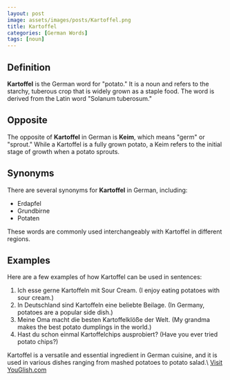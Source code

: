```yaml
---
layout: post
image: assets/images/posts/Kartoffel.png
title: Kartoffel
categories: [German Words]
tags: [noun]
---
```


## Definition

**Kartoffel** is the German word for "potato." It is a noun and refers to the starchy, tuberous crop that is widely grown as a staple food. The word is derived from the Latin word "Solanum tuberosum."

## Opposite

The opposite of **Kartoffel** in German is **Keim**, which means "germ" or "sprout." While a Kartoffel is a fully grown potato, a Keim refers to the initial stage of growth when a potato sprouts.

## Synonyms

There are several synonyms for **Kartoffel** in German, including:

- Erdapfel
- Grundbirne
- Potaten

These words are commonly used interchangeably with Kartoffel in different regions.

## Examples

Here are a few examples of how Kartoffel can be used in sentences:

1. Ich esse gerne Kartoffeln mit Sour Cream. (I enjoy eating potatoes with sour cream.)
2. In Deutschland sind Kartoffeln eine beliebte Beilage. (In Germany, potatoes are a popular side dish.)
3. Meine Oma macht die besten Kartoffelklöße der Welt. (My grandma makes the best potato dumplings in the world.)
4. Hast du schon einmal Kartoffelchips ausprobiert? (Have you ever tried potato chips?)

Kartoffel is a versatile and essential ingredient in German cuisine, and it is used in various dishes ranging from mashed potatoes to potato salad.\ <a id="yg-widget-0" class="youglish-widget" data-query="Kartoffel" data-lang="german" data-components="8412" data-auto-start="0" data-bkg-color="theme_light" data-title="How%20to%20pronounce%20Kartoffel%20in%20German"  rel="nofollow" href="https://youglish.com">Visit YouGlish.com</a><script async src="https://youglish.com/public/emb/widget.js" charset="utf-8"></script>
